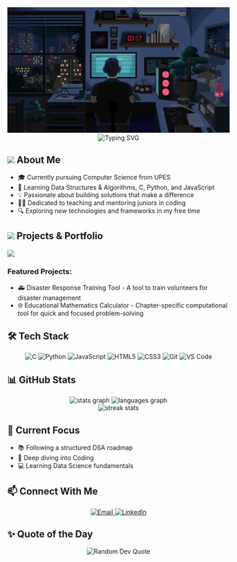 <div align="center">
    <img src="https://github.com/mayank-kumar-27/mayank-kumar-27/blob/main/Assets/Banner.gif" alt="GitHub Banner"/>
  </div>


<div align="center">
  <img src="https://readme-typing-svg.herokuapp.com?font=Fira+Code&size=25&duration=3000&pause=1000&color=2E97CB&center=true&vCenter=true&random=false&width=600&height=100&lines=Computer+Science+Student;Passionate+Programmer;Problem+Solver;Aspiring+Developer" alt="Typing SVG" />
</div>

## <img src="https://media.giphy.com/media/hvRJCLFzcasrR4ia7z/giphy.gif" width="25px"> About Me

- 🎓 Currently pursuing Computer Science from UPES
- 🌱 Learning Data Structures & Algorithms, C, Python, and JavaScript
- 💡 Passionate about building solutions that make a difference
- 🧑‍🏫 Dedicated to teaching and mentoring juniors in coding
- 🔍 Exploring new technologies and frameworks in my free time

## <img src="https://media.giphy.com/media/WUlplcMpOCEmTGBtBW/giphy.gif" width="30"> Projects & Portfolio

<a href="https://mayank-kumar-portfolio.vercel.app/">
  <img align="center" src="https://img.shields.io/badge/Portfolio-255E63?style=for-the-badge&logo=About.me&logoColor=white" />
</a>

### Featured Projects:
- 🚑 Disaster Response Training Tool - A tool to train volunteers for disaster management
- 🌐 Educational Mathematics Calculator - Chapter-specific computational tool for quick and focused problem-solving

## 🛠️ Tech Stack

<div align="center">
  
![C](https://img.shields.io/badge/C-00599C?style=for-the-badge&logo=c&logoColor=white)
![Python](https://img.shields.io/badge/Python-3776AB?style=for-the-badge&logo=python&logoColor=white)
![JavaScript](https://img.shields.io/badge/JavaScript-F7DF1E?style=for-the-badge&logo=javascript&logoColor=black)
![HTML5](https://img.shields.io/badge/HTML5-E34F26?style=for-the-badge&logo=html5&logoColor=white)
![CSS3](https://img.shields.io/badge/CSS3-1572B6?style=for-the-badge&logo=css3&logoColor=white)
![Git](https://img.shields.io/badge/GIT-E44C30?style=for-the-badge&logo=git&logoColor=white)
![VS Code](https://img.shields.io/badge/VS_Code-0078D4?style=for-the-badge&logo=visual%20studio%20code&logoColor=white)

</div>

## 📊 GitHub Stats

<div align="center">
  <img src="https://github-readme-stats.vercel.app/api?username=yourusername&show_icons=true&theme=tokyonight" height="150" alt="stats graph" />
  <img src="https://github-readme-stats.vercel.app/api/top-langs/?username=yourusername&layout=compact&theme=tokyonight" height="150" alt="languages graph" />
</div>

<div align="center">
  <img src="https://github-readme-streak-stats.herokuapp.com/?user=yourusername&theme=tokyonight" alt="streak stats" />
</div>

## 🧠 Current Focus

- 📚 Following a structured DSA roadmap
- 🌱 Deep diving into Coding
- 💻 Learning Data Science fundamentals

## 📫 Connect With Me

<div align="center">
 <a href="mailto:mayankkumar.27062007@gmail.com">
  <img src="https://img.shields.io/badge/Email-D14836?style=for-the-badge&logo=gmail&logoColor=white" alt="Email" />
</a>
<a href="https://www.linkedin.com/in/kumarmayankupes" target="_blank" rel="noopener noreferrer">
  <img src="https://img.shields.io/badge/LinkedIn-0077B5?style=for-the-badge&logo=linkedin&logoColor=white" alt="LinkedIn" />
</a>
</div>

## ✨ Quote of the Day

<div align="center">
  <img src="https://quotes-github-readme.vercel.app/api?type=horizontal&theme=tokyonight" alt="Random Dev Quote" />
</div>

